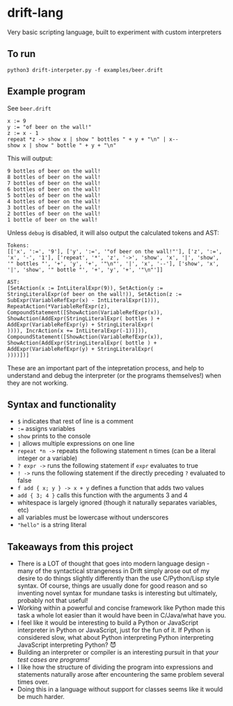 # drift-lang

Very basic scripting language, built to experiment with custom interpreters

## To run

```
python3 drift-interpeter.py -f examples/beer.drift
```

## Example program

See `beer.drift`

```
x := 9
y := "of beer on the wall!"
z := x - 1
repeat *z -> show x | show " bottles " + y + "\n" | x--
show x | show " bottle " + y + "\n"
```

This will output:

```
9 bottles of beer on the wall!
8 bottles of beer on the wall!
7 bottles of beer on the wall!
6 bottles of beer on the wall!
5 bottles of beer on the wall!
4 bottles of beer on the wall!
3 bottles of beer on the wall!
2 bottles of beer on the wall!
1 bottle of beer on the wall!
```

Unless `debug` is disabled, it will also output the calculated tokens and AST:

```
Tokens:
[['x', ':=', '9'], ['y', ':=', '"of beer on the wall!"'], ['z', ':=', 'x', '-', '1'], ['repeat', '*', 'z', '->', 'show', 'x', '|', 'show', '" bottles "', '+', 'y', '+', '"\n"', '|', 'x', '--'], ['show', 'x', '|', 'show', '" bottle "', '+', 'y', '+', '"\n"']]

AST:
[SetAction(x := IntLiteralExpr(9)), SetAction(y := StringLiteralExpr(of beer on the wall!)), SetAction(z := SubExpr(VariableRefExpr(x) - IntLiteralExpr(1))), RepeatAction(*VariableRefExpr(z), CompoundStatement([ShowAction(VariableRefExpr(x)), ShowAction(AddExpr(StringLiteralExpr( bottles ) + AddExpr(VariableRefExpr(y) + StringLiteralExpr(
)))), IncrAction(x += IntLiteralExpr(-1))])), CompoundStatement([ShowAction(VariableRefExpr(x)), ShowAction(AddExpr(StringLiteralExpr( bottle ) + AddExpr(VariableRefExpr(y) + StringLiteralExpr(
))))])]
```

These are an important part of the intepretation process, and help to understand and debug the interpreter (or the programs themselves!) when they are not working.

## Syntax and functionality

- `$` indicates that rest of line is a comment
- `:=` assigns variables
- `show` prints to the console
- `|` allows multiple expressions on one line
- `repeat *n ->` repeats the following statement n times (can be a literal integer or a variable)
- `? expr ->` runs the following statement if `expr` evaluates to true
- `! ->` runs the following statement if the directly preceding `?` evaluated to false
- `f add { x; y } -> x + y` defines a function that adds two values
- `add { 3; 4 }` calls this function with the arguments 3 and 4
- whitespace is largely ignored (though it naturally separates variables, etc)
- all variables must be lowercase without underscores
- `"hello"` is a string literal

## Takeaways from this project

- There is a LOT of thought that goes into modern language design - many of the syntactical strangeness in Drift simply arose out of my desire to do things slightly differently than the use C/Python/Lisp style syntax. Of course, things are usually done for good reason and so inventing novel syntax for mundane tasks is interesting but ultimately, probably not that useful!
- Working within a powerful and concise framework like Python made this task a whole lot easier than it would have been in C/Java/what have you.
- I feel like it would be interesting to build a Python or JavaScript interpreter in Python or JavaScript, just for the fun of it. If Python is considered slow, what about Python interpreting Python interpreting JavaScript interpreting Python? 😈
- Building an interpreter or compiler is an interesting pursuit in that *your test cases are programs!*
- I like how the structure of dividing the program into expressions and statements naturally arose after encountering the same problem several times over.
- Doing this in a language without support for classes seems like it would be much harder.

